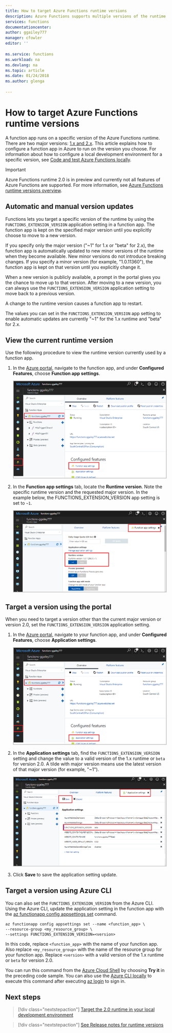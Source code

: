 ```yaml
---
title: How to target Azure Functions runtime versions
description: Azure Functions supports multiple versions of the runtime. Learn how to specify the runtime version of a function app hosted in Azure.
services: functions
documentationcenter: 
author: ggailey777
manager: cfowler
editor: ''

ms.service: functions
ms.workload: na
ms.devlang: na
ms.topic: article
ms.date: 01/24/2018
ms.author: glenga

---
```

# How to target Azure Functions runtime versions

A function app runs on a specific version of the Azure Functions runtime. There are two major versions: [1.x and 2.x](functions-versions.md). This article explains how to configure a function app in Azure to run on the version you choose. For information about how to configure a local development environment for a specific version, see [Code and test Azure Functions locally](functions-run-local.md).

>[!IMPORTANT]   
> Azure Functions runtime 2.0 is in preview and currently not all features of Azure Functions are supported. For more information, see [Azure Functions runtime versions overview](functions-versions.md).

## Automatic and manual version updates

Functions lets you target a specific version of the runtime by using the `FUNCTIONS_EXTENSION_VERSION` application setting in a function app. The function app is kept on the specified major version until you explicitly choose to move to a new version.

If you specify only the major version ("~1" for 1.x or "beta" for 2.x), the function app is automatically updated to new minor versions of the runtime when they become available. New minor versions do not introduce breaking changes. If you specify a minor version (for example, "1.0.11360"), the function app is kept on that version until you explicitly change it. 

When a new version is publicly available, a prompt in the portal gives you the chance to move up to that version. After moving to a new version, you can always use the `FUNCTIONS_EXTENSION_VERSION` application setting to move back to a previous version.

A change to the runtime version causes a function app to restart.

The values you can set in the `FUNCTIONS_EXTENSION_VERSION` app setting to enable automatic updates are currently "~1" for the 1.x runtime and "beta" for 2.x.

## View the current runtime version

Use the following procedure to view the runtime version currently used by a function app. 

1. In the [Azure portal](https://portal.azure.com), navigate to the function app, and under **Configured Features**, choose **Function app settings**. 

    ![Select function app settings](./media/functions-versions/add-update-app-setting.png)

2. In the **Function app settings** tab, locate the **Runtime version**. Note the specific runtime version and the requested major version. In the example below, the FUNCTIONS\_EXTENSION\_VERSION app setting is set to `~1`.
 
   ![Select function app settings](./media/functions-versions/function-app-view-version.png)

## Target a version using the portal

When you need to target a version other than the current major version or version 2.0, set the `FUNCTIONS_EXTENSION_VERSION` application setting.

1. In the [Azure portal](https://portal.azure.com), navigate to your function app, and under **Configured Features**, choose **Application settings**.

    ![Select function app settings](./media/functions-versions/add-update-app-setting1a.png)

2. In the **Application settings** tab, find the `FUNCTIONS_EXTENSION_VERSION` setting and change the value to a valid version of the 1.x runtime or `beta` for version 2.0. A tilde with major version means use the latest version of that major version (for example, "~1"). 

    ![Set the function app setting](./media/functions-versions/add-update-app-setting2.png)

3. Click **Save** to save the application setting update. 

## Target a version using Azure CLI

 You can also set the `FUNCTIONS_EXTENSION_VERSION` from the Azure CLI. Using the Azure CLI, update the application setting in the function app with the [az functionapp config appsettings set](/cli/azure/functionapp/config/appsettings#set) command.

```azurecli-interactive
az functionapp config appsettings set --name <function_app> \
--resource-group <my_resource_group> \
--settings FUNCTIONS_EXTENSION_VERSION=<version>
```
In this code, replace `<function_app>` with the name of your function app. Also replace `<my_resource_group>` with the name of the resource group for your function app. Replace `<version>` with a valid version of the 1.x runtime or `beta` for version 2.0. 

You can run this command from the [Azure Cloud Shell](../cloud-shell/overview.md) by choosing **Try it** in the preceding code sample. You can also use the [Azure CLI locally](/cli/azure/install-azure-cli) to execute this command after executing [az login](/cli/azure/reference-index#az-login) to sign in.

## Next steps

> [!div class="nextstepaction"]
> [Target the 2.0 runtime in your local development environment](functions-run-local.md)

> [!div class="nextstepaction"]
> [See Release notes for runtime versions](https://github.com/Azure/azure-webjobs-sdk-script/releases)